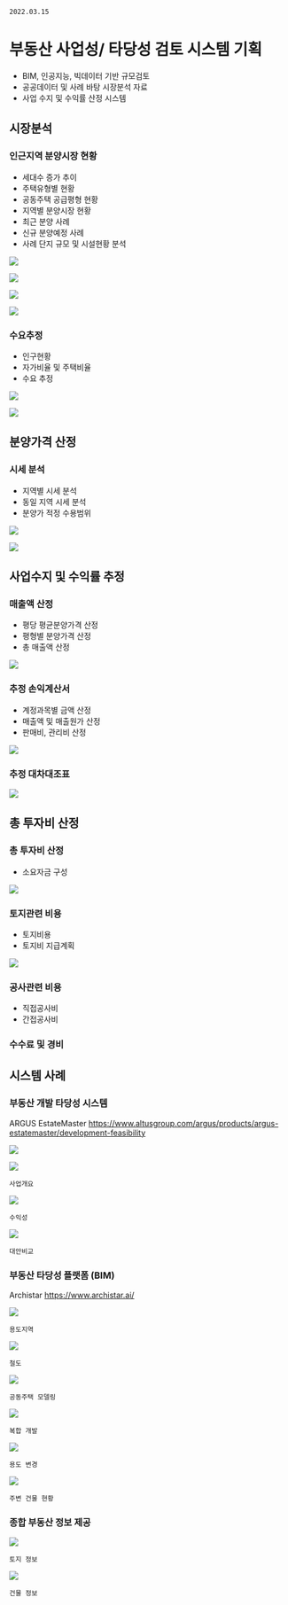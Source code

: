 `2022.03.15`

# 부동산 사업성/ 타당성 검토 시스템 기획
- BIM, 인공지능, 빅데이터 기반 규모검토
- 공공데이터 및 사례 바탕 시장분석 자료
- 사업 수지 및 수익률 산정 시스템

## 시장분석

### 인근지역 분양시장 현황
- 세대수 증가 추이
- 주택유형별 현황
- 공동주택 공급평형 현황
- 지역별 분양시장 현황
- 최근 분양 사례
- 신규 분양예정 사례
- 사례 단지 규모 및 시설현황 분석

![](images/20220315-163720.png)

![](images/20220315-163810.png)

![](images/20220315-163821.png)

![](images/20220315-163838.png)


### 수요추정
- 인구현황
- 자가비율 및 주택비율
- 수요 추정

![](images/20220315-163904.png)

![](images/20220315-163922.png)


## 분양가격 산정
### 시세 분석
- 지역별 시세 분석
- 동일 지역 시세 분석
- 분양가 적정 수용범위

![](images/20220315-163939.png)

![](images/20220315-163952.png)


## 사업수지 및 수익률 추정
### 매출액 산정
- 평당 평균분양가격 산정
- 평형별 분양가격 산정
- 총 매출액 산정

![](images/20220315-164013.png)

### 추정 손익계산서
- 계정과목별 금액 산정
- 매출액 및 매출원가 산정
- 판매비, 관리비 산정

![](images/20220315-164022.png)

### 추정 대차대조표

![](images/20220315-164047.png)

## 총 투자비 산정
### 총 투자비 산정
- 소요자금 구성

![](images/20220315-164102.png)

### 토지관련 비용
- 토지비용
- 토지비 지급계획

![](images/20220315-164114.png)

### 공사관련 비용
- 직접공사비
- 간접공사비

### 수수료 및 경비



## 시스템 사례

### 부동산 개발 타당성 시스템
ARGUS EstateMaster https://www.altusgroup.com/argus/products/argus-estatemaster/development-feasibility

![](images/20220315-164449.png)

![](images/20220315-164316.png)

`사업개요`

![](images/20220315-164522.png)

`수익성`

![](images/20220315-164640.png)

`대안비교`


### 부동산 타당성 플랫폼 (BIM)
Archistar https://www.archistar.ai/

![](images/20220315-170802.png)

`용도지역`

![](images/20220315-171207.png)

`철도`

![](images/20220315-170215.png)

`공동주택 모델링`

![](images/20220315-170321.png)

`복합 개발`

![](images/20220315-170039.png)

`용도 변경`

![](images/20220315-170711.png)

`주변 건물 현황`


### 종합 부동산 정보 제공

![](images/20220315-171531.png)

`토지 정보`

![](images/20220315-171555.png)

`건물 정보`




